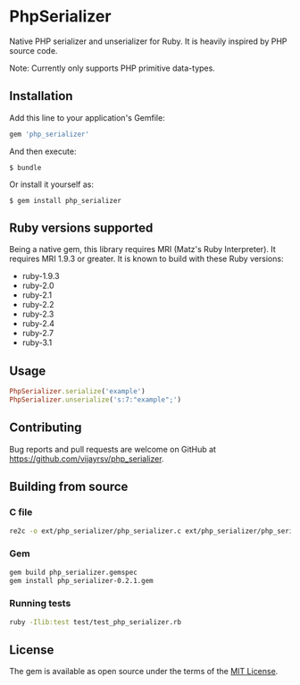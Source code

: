 # PhpSerializer

Native PHP serializer and unserializer for Ruby.  It is heavily
inspired by PHP source code.

Note: Currently only supports PHP primitive data-types.

## Installation

Add this line to your application's Gemfile:

```ruby
gem 'php_serializer'
```

And then execute:

    $ bundle

Or install it yourself as:

    $ gem install php_serializer

## Ruby versions supported

Being a native gem, this library requires MRI (Matz's Ruby
Interpreter).  It requires MRI 1.9.3 or greater.  It is known to build
with these Ruby versions:

* ruby-1.9.3
* ruby-2.0
* ruby-2.1
* ruby-2.2
* ruby-2.3
* ruby-2.4
* ruby-2.7
* ruby-3.1

## Usage

``` ruby
PhpSerializer.serialize('example')
PhpSerializer.unserialize('s:7:"example";')
```
## Contributing

Bug reports and pull requests are welcome on GitHub at https://github.com/vijayrsv/php_serializer.

## Building from source
### C file
``` bash
re2c -o ext/php_serializer/php_serializer.c ext/php_serializer/php_serializer.re
```

### Gem
``` bash
gem build php_serializer.gemspec
gem install php_serializer-0.2.1.gem
```

### Running tests
``` bash
ruby -Ilib:test test/test_php_serializer.rb
```

## License

The gem is available as open source under the terms of the [MIT License](http://opensource.org/licenses/MIT).
